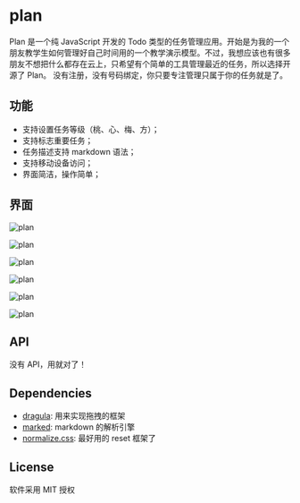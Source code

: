 # plan

Plan 是一个纯 JavaScript 开发的 Todo 类型的任务管理应用。开始是为我的一个朋友教学生如何管理好自己时间用的一个教学演示模型。不过，我想应该也有很多朋友不想把什么都存在云上，只希望有个简单的工具管理最近的任务，所以选择开源了 Plan。 没有注册，没有号码绑定，你只要专注管理只属于你的任务就是了。

## 功能
- 支持设置任务等级（桃、心、梅、方）；
- 支持标志重要任务；
- 任务描述支持 markdown 语法；
- 支持移动设备访问；
- 界面简洁，操作简单；

## 界面

![plan](https://yaohaixiao.github.io/plan/images/plan-1.png)

![plan](https://yaohaixiao.github.io/plan/images/plan-2.png)

![plan](https://yaohaixiao.github.io/plan/images/plan-3.png)

![plan](https://yaohaixiao.github.io/plan/images/plan-4.png)

![plan](https://yaohaixiao.github.io/plan/images/plan-5.png)

![plan](https://yaohaixiao.github.io/plan/images/plan-6.png)

## API

没有 API，用就对了！

## Dependencies

- [dragula](https://github.com/bevacqua/dragula): 用来实现拖拽的框架
- [marked](https://github.com/markedjs/marked): markdown 的解析引擎
- [normalize.css](https://github.com/necolas/normalize.css): 最好用的 reset 框架了

## License

软件采用 MIT 授权
